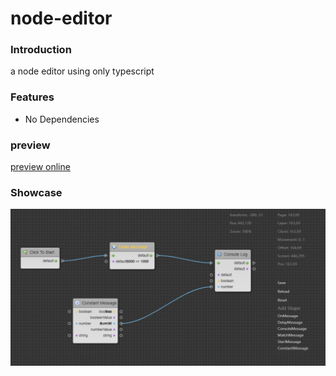 # node-editor

### Introduction
a node editor using only typescript

### Features
- No Dependencies


### preview
[preview online](./preview/index.htm)


### Showcase
![image info](./readme/Snipaste_2024-09-17_13-25-19.png)